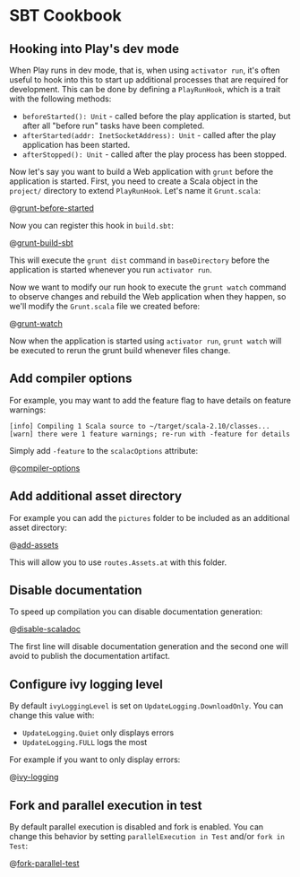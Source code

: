 <!--- Copyright (C) 2009-2016 Typesafe Inc. <http://www.typesafe.com> -->
# SBT Cookbook

## Hooking into Play's dev mode

When Play runs in dev mode, that is, when using `activator run`, it's often useful to hook into this to start up additional processes that are required for development.  This can be done by defining a `PlayRunHook`, which is a trait with the following methods:

 * `beforeStarted(): Unit` - called before the play application is started, but after all "before run" tasks have been completed.
 * `afterStarted(addr: InetSocketAddress): Unit` - called after the play application has been started.
 * `afterStopped(): Unit` - called after the play process has been stopped.

Now let's say you want to build a Web application with `grunt` before the application is started.  First, you need to create a Scala object in the `project/` directory to extend `PlayRunHook`.  Let's name it `Grunt.scala`:

@[grunt-before-started](code/runhook.sbt)

Now you can register this hook in `build.sbt`:

@[grunt-build-sbt](code/runhook.sbt)

This will execute the `grunt dist` command in `baseDirectory` before the application is started whenever you run `activator run`.

Now we want to modify our run hook to execute the `grunt watch` command to observe changes and rebuild the Web application when they happen, so we'll modify the `Grunt.scala` file we created before:

@[grunt-watch](code/runhook.sbt)

Now when the application is started using `activator run`, `grunt watch` will be executed to rerun the grunt build whenever files change.

## Add compiler options

For example, you may want to add the feature flag to have details on feature warnings:

```
[info] Compiling 1 Scala source to ~/target/scala-2.10/classes...
[warn] there were 1 feature warnings; re-run with -feature for details
```

Simply add `-feature` to the `scalacOptions` attribute:

@[compiler-options](code/cookbook.sbt)

## Add additional asset directory

For example you can add the `pictures` folder to be included as an additional asset directory:

@[add-assets](code/cookbook.sbt)

This will allow you to use `routes.Assets.at` with this folder.

## Disable documentation

To speed up compilation you can disable documentation generation:

@[disable-scaladoc](code/cookbook.sbt)

The first line will disable documentation generation and the second one will avoid to publish the documentation artifact.

## Configure ivy logging level

By default `ivyLoggingLevel` is set on `UpdateLogging.DownloadOnly`. You can change this value with:

 * `UpdateLogging.Quiet` only displays errors
 * `UpdateLogging.FULL` logs the most

For example if you want to only display errors:

@[ivy-logging](code/cookbook.sbt)

## Fork and parallel execution in test

By default parallel execution is disabled and fork is enabled. You can change this behavior by setting `parallelExecution in Test` and/or `fork in Test`:

@[fork-parallel-test](code/cookbook.sbt)
